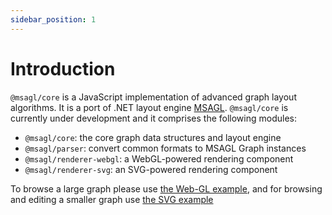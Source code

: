 ```yaml
---
sidebar_position: 1
---
```


# Introduction

`@msagl/core` is a JavaScript implementation of advanced graph layout algorithms. It is a port of .NET layout engine [MSAGL](https://github.com/microsoft/automatic-graph-layout). `@msagl/core` is currently under development and it comprises the following modules:

- `@msagl/core`: the core graph data structures and layout engine
- `@msagl/parser`: convert common formats to MSAGL Graph instances
- `@msagl/renderer-webgl`: a WebGL-powered rendering component
- `@msagl/renderer-svg`: an SVG-powered rendering component

To browse a large graph please use [the Web-GL example](https://microsoft.github.io/msagljs/renderer-webgl/index.html),
and for browsing and editing a smaller graph use [the SVG example](https://microsoft.github.io/msagljs/renderer-svg/index.html)
